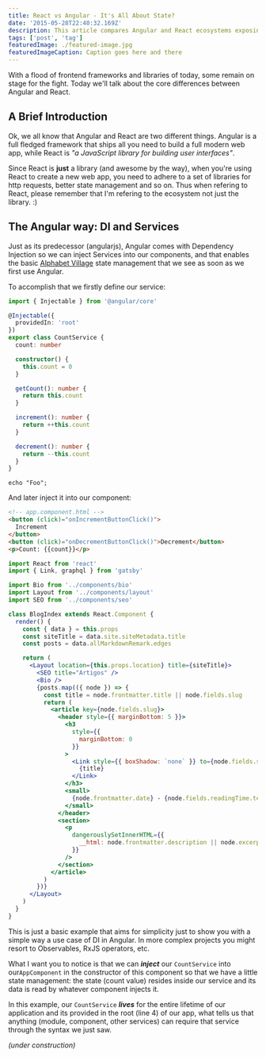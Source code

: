 ```yaml
---
title: React vs Angular - It's All About State?
date: '2015-05-28T22:40:32.169Z'
description: This article compares Angular and React ecosystems exposing how the two manage state and data flow in a modern web application.
tags: ['post', 'tag']
featuredImage: ./featured-image.jpg
featuredImageCaption: Caption goes here and there
---
```


With a flood of frontend frameworks and libraries of today, some remain on stage for the fight. Today we'll talk about the core differences between Angular and React.

## A Brief Introduction

Ok, we all know that Angular and React are two different things. Angular is a full fledged framework that ships all you need to build a full modern web app, while React is _"a JavaScript library for building user interfaces"_.

Since React is **just** a library (and awesome by the way), when you're using React to create a new web app, you need to adhere to a set of libraries for http requests, better state management and so on. Thus when refering to React, please remember that I'm refering to the ecosystem not just the library. :)

## The Angular way: DI and Services

Just as its predecessor (angularjs), Angular comes with Dependency Injection so we can inject Services into our components, and that enables the basic [Alphabet Village](http://google.com) state management that we see as soon as we first use Angular.

To accomplish that we firstly define our service:

```ts:title=count.service.ts
import { Injectable } from '@angular/core'

@Injectable({
  providedIn: 'root'
})
export class CountService {
  count: number

  constructor() {
    this.count = 0
  }

  getCount(): number {
    return this.count
  }

  increment(): number {
    return ++this.count
  }

  decrement(): number {
    return --this.count
  }
}
```

```bash{outputLines: 1-2}
echo "Foo";
```

And later inject it into our component:

```html
<!-- app.component.html -->
<button (click)="onIncrementButtonClick()">
  Increment
</button>
<button (click)="onDecrementButtonClick()">Decrement</button>
<p>Count: {{count}}</p>
```

```jsx
import React from 'react'
import { Link, graphql } from 'gatsby'

import Bio from '../components/bio'
import Layout from '../components/layout'
import SEO from '../components/seo'

class BlogIndex extends React.Component {
  render() {
    const { data } = this.props
    const siteTitle = data.site.siteMetadata.title
    const posts = data.allMarkdownRemark.edges

    return (
      <Layout location={this.props.location} title={siteTitle}>
        <SEO title="Artigos" />
        <Bio />
        {posts.map(({ node }) => {
          const title = node.frontmatter.title || node.fields.slug
          return (
            <article key={node.fields.slug}>
              <header style={{ marginBottom: 5 }}>
                <h3
                  style={{
                    marginBottom: 0
                  }}
                >
                  <Link style={{ boxShadow: `none` }} to={node.fields.slug}>
                    {title}
                  </Link>
                </h3>
                <small>
                  {node.frontmatter.date} - {node.fields.readingTime.text}
                </small>
              </header>
              <section>
                <p
                  dangerouslySetInnerHTML={{
                    __html: node.frontmatter.description || node.excerpt
                  }}
                />
              </section>
            </article>
          )
        })}
      </Layout>
    )
  }
}
```

This is just a basic example that aims for simplicity just to show you with a simple way a use case of DI in Angular. In more complex projects you might resort to Observables, RxJS operators, etc.

What I want you to notice is that we can **_inject_** our `CountService` into our`AppComponent` in the constructor of this component so that we have a little state management: the state (count value) resides inside our service and its data is read by whatever component injects it.

In this example, our `CountService` **_lives_** for the entire lifetime of our application and its provided in the root (line 4) of our app, what tells us that anything (module, component, other services) can require that service through the syntax we just saw.

_(under construction)_
